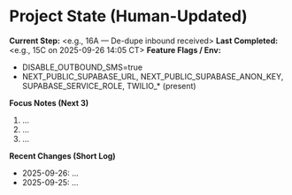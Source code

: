 # Project State (Human-Updated)

**Current Step:** <e.g., 16A — De-dupe inbound received>
**Last Completed:** <e.g., 15C on 2025-09-26 14:05 CT>
**Feature Flags / Env:** 
- DISABLE_OUTBOUND_SMS=true
- NEXT_PUBLIC_SUPABASE_URL, NEXT_PUBLIC_SUPABASE_ANON_KEY, SUPABASE_SERVICE_ROLE, TWILIO_* (present)

**Focus Notes (Next 3)**
1) …
2) …
3) …

**Recent Changes (Short Log)**
- 2025-09-26: …
- 2025-09-25: …
